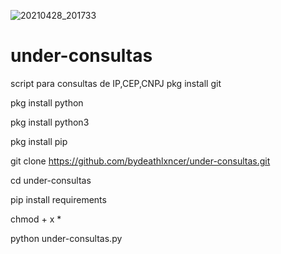 ![20210428_201733](https://user-images.githubusercontent.com/83184525/116802660-e79fa280-aaea-11eb-88e4-a3711f321831.png)
# under-consultas

script para consultas de IP,CEP,CNPJ
pkg install git

pkg install python

pkg install python3

pkg install pip

git clone https://github.com/bydeathlxncer/under-consultas.git

cd under-consultas

pip install requirements

chmod + x *

python under-consultas.py


